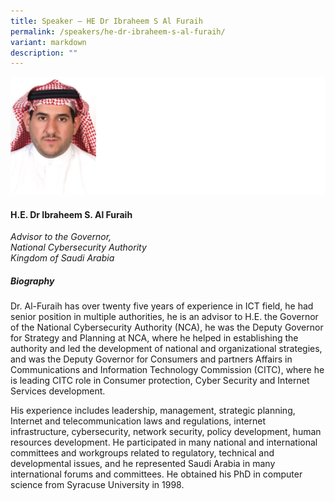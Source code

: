 ```yaml
---
title: Speaker – HE Dr Ibraheem S Al Furaih
permalink: /speakers/he-dr-ibraheem-s-al-furaih/
variant: markdown
description: ""
---
```

![](/images/2024%20speakers/H_E__Dr__Ibraheem_S__Al_Furaih.png)
#### **H.E. Dr Ibraheem S. Al Furaih**

*Advisor to the Governor, <br> National Cybersecurity Authority <br> Kingdom of Saudi Arabia*

##### **Biography**
Dr. Al-Furaih has over twenty five years of experience in ICT field, he had senior position in multiple authorities, he is an advisor to H.E. the Governor of the National Cybersecurity Authority (NCA), he was the Deputy Governor for Strategy and Planning at NCA, where he helped in establishing the authority and led the development of national and organizational strategies, and was the Deputy Governor for Consumers and partners Affairs in Communications and Information Technology Commission (CITC), where he is leading CITC role in Consumer protection, Cyber Security and Internet Services development.  
  
His experience includes leadership, management, strategic planning, Internet and telecommunication laws and regulations, internet infrastructure, cybersecurity, network security, policy development, human resources development. He participated in many national and international committees and workgroups related to regulatory, technical and developmental issues, and he represented Saudi Arabia in many international forums and committees. He obtained his PhD in computer science from Syracuse University in 1998.